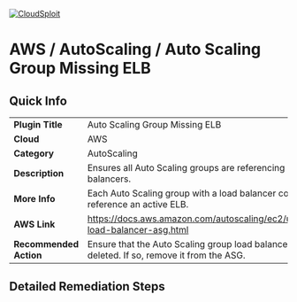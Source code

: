 [![CloudSploit](https://cloudsploit.com/img/logo-new-big-text-100.png "CloudSploit")](https://cloudsploit.com)

# AWS / AutoScaling / Auto Scaling Group Missing ELB

## Quick Info

| | |
|-|-|
| **Plugin Title** | Auto Scaling Group Missing ELB |
| **Cloud** | AWS |
| **Category** | AutoScaling |
| **Description** | Ensures all Auto Scaling groups are referencing active load balancers. |
| **More Info** | Each Auto Scaling group with a load balancer configured should reference an active ELB. |
| **AWS Link** | https://docs.aws.amazon.com/autoscaling/ec2/userguide/attach-load-balancer-asg.html |
| **Recommended Action** | Ensure that the Auto Scaling group load balancer has not been deleted. If so, remove it from the ASG. |

## Detailed Remediation Steps




